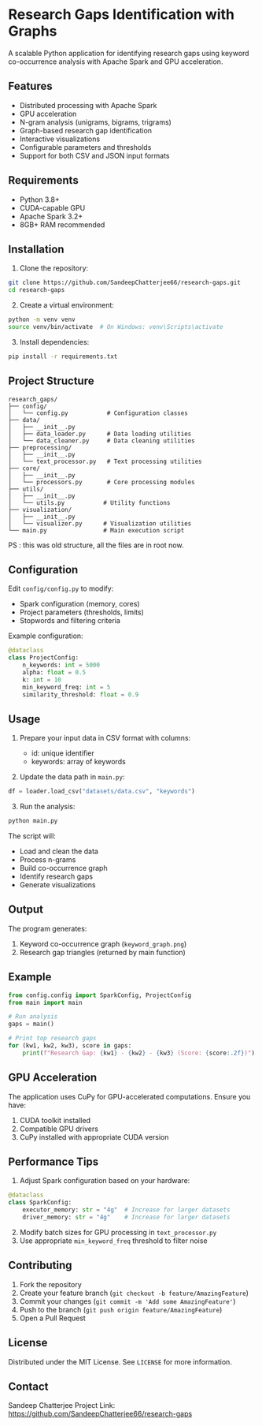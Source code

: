# Research Gaps Identification with Graphs

A scalable Python application for identifying research gaps using keyword co-occurrence analysis with Apache Spark and GPU acceleration.

## Features

- Distributed processing with Apache Spark
- GPU acceleration
- N-gram analysis (unigrams, bigrams, trigrams)
- Graph-based research gap identification
- Interactive visualizations
- Configurable parameters and thresholds
- Support for both CSV and JSON input formats

## Requirements

- Python 3.8+
- CUDA-capable GPU
- Apache Spark 3.2+
- 8GB+ RAM recommended

## Installation

1. Clone the repository:
```bash
git clone https://github.com/SandeepChatterjee66/research-gaps.git
cd research-gaps
```

2. Create a virtual environment:
```bash
python -m venv venv
source venv/bin/activate  # On Windows: venv\Scripts\activate
```

3. Install dependencies:
```bash
pip install -r requirements.txt
```

## Project Structure

```
research_gaps/
├── config/
│   └── config.py           # Configuration classes
├── data/
│   ├── __init__.py
│   ├── data_loader.py      # Data loading utilities
│   └── data_cleaner.py     # Data cleaning utilities
├── preprocessing/
│   ├── __init__.py
│   └── text_processor.py   # Text processing utilities
├── core/
│   ├── __init__.py
│   └── processors.py       # Core processing modules
├── utils/
│   ├── __init__.py
│   └── utils.py           # Utility functions
├── visualization/
│   ├── __init__.py
│   └── visualizer.py      # Visualization utilities
└── main.py                # Main execution script
```

PS : this was old structure, all the files are in root now.

## Configuration

Edit `config/config.py` to modify:
- Spark configuration (memory, cores)
- Project parameters (thresholds, limits)
- Stopwords and filtering criteria

Example configuration:
```python
@dataclass
class ProjectConfig:
    n_keywords: int = 5000
    alpha: float = 0.5
    k: int = 10
    min_keyword_freq: int = 5
    similarity_threshold: float = 0.9
```

## Usage

1. Prepare your input data in CSV format with columns:
   - id: unique identifier
   - keywords: array of keywords

2. Update the data path in `main.py`:
```python
df = loader.load_csv("datasets/data.csv", "keywords")
```

3. Run the analysis:
```bash
python main.py
```

The script will:
- Load and clean the data
- Process n-grams
- Build co-occurrence graph
- Identify research gaps
- Generate visualizations

## Output

The program generates:
1. Keyword co-occurrence graph (`keyword_graph.png`)
2. Research gap triangles (returned by main function)

## Example

```python
from config.config import SparkConfig, ProjectConfig
from main import main

# Run analysis
gaps = main()

# Print top research gaps
for (kw1, kw2, kw3), score in gaps:
    print(f"Research Gap: {kw1} - {kw2} - {kw3} (Score: {score:.2f})")
```

## GPU Acceleration

The application uses CuPy for GPU-accelerated computations. Ensure you have:
1. CUDA toolkit installed
2. Compatible GPU drivers
3. CuPy installed with appropriate CUDA version

## Performance Tips

1. Adjust Spark configuration based on your hardware:
```python
@dataclass
class SparkConfig:
    executor_memory: str = "4g"  # Increase for larger datasets
    driver_memory: str = "4g"    # Increase for larger datasets
```

2. Modify batch sizes for GPU processing in `text_processor.py`
3. Use appropriate `min_keyword_freq` threshold to filter noise

## Contributing

1. Fork the repository
2. Create your feature branch (`git checkout -b feature/AmazingFeature`)
3. Commit your changes (`git commit -m 'Add some AmazingFeature'`)
4. Push to the branch (`git push origin feature/AmazingFeature`)
5. Open a Pull Request

## License

Distributed under the MIT License. See `LICENSE` for more information.

## Contact

Sandeep Chatterjee
Project Link: https://github.com/SandeepChatterjee66/research-gaps
